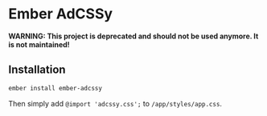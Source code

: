 # Ember AdCSSy

**WARNING: This project is deprecated and should not be used anymore. It is not maintained!**

## Installation

```bash
ember install ember-adcssy
```

Then simply add `@import 'adcssy.css';` to `/app/styles/app.css`.
